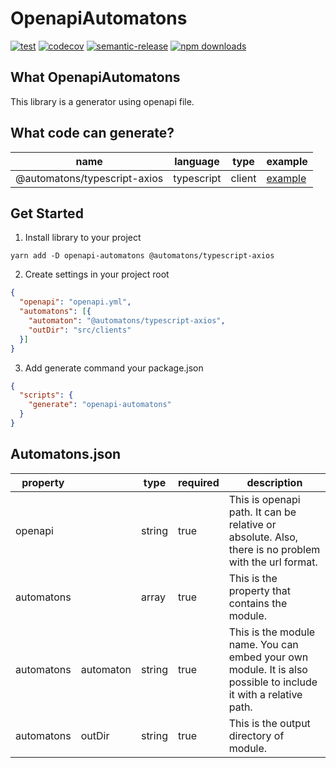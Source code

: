 # OpenapiAutomatons
[![test](https://github.com/tanmen/openapi-automatons/workflows/test/badge.svg)](https://github.com/tanmen/openapi-automatons/actions?query=workflow%3Atest)
[![codecov](https://codecov.io/gh/tanmen/openapi-automatons/branch/master/graph/badge.svg)](https://codecov.io/gh/tanmen/openapi-automatons)
[![semantic-release](https://img.shields.io/badge/%20%20%F0%9F%93%A6%F0%9F%9A%80-semantic--release-e10079.svg)](https://github.com/semantic-release/semantic-release)
[![npm downloads](https://img.shields.io/npm/dt/openapi-automatons)](https://www.npmjs.com/package/openapi-automatons)

## What OpenapiAutomatons
This library is a generator using openapi file.

## What code can generate?
| name | language | type | example |
| ---- | -------- | ---- | ------- |
| @automatons/typescript-axios | typescript | client | [example](./examples/typescript/clients/axios "example") |

## Get Started
1. Install library to your project
```shell script
yarn add -D openapi-automatons @automatons/typescript-axios
```

2. Create settings in your project root
```json:automatons.json
{
  "openapi": "openapi.yml",
  "automatons": [{
    "automaton": "@automatons/typescript-axios",
    "outDir": "src/clients"
  }]
}
```

3. Add generate command your package.json
```json:package.json
{
  "scripts": {
    "generate": "openapi-automatons"
  }
}
```

## Automatons.json
| property |     | type | required | description |
| -------- | --- | ---- | -------- | ----------- |
| openapi | | string | true | This is openapi path. It can be relative or absolute. Also, there is no problem with the url format.|
| automatons | | array | true | This is the property that contains the module. |
| automatons | automaton | string | true | This is the module name. You can embed your own module. It is also possible to include it with a relative path. |
| automatons | outDir | string | true | This is the output directory of module. |

